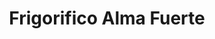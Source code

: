---
title: "Frigorifico Alma Fuerte"
url: /ciudad-autonoma-de-buenos-aires/frigorifico-alma-fuerte/
shop: charcutería
---
